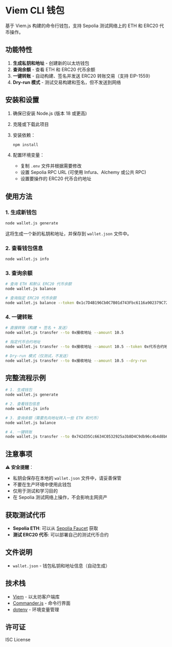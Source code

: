 # Viem CLI 钱包

基于 Viem.js 构建的命令行钱包，支持 Sepolia 测试网络上的 ETH 和 ERC20 代币操作。

## 功能特性

1. **生成私钥和地址** - 创建新的以太坊钱包
2. **查询余额** - 查看 ETH 和 ERC20 代币余额
3. **一键转账** - 自动构建、签名并发送 ERC20 转账交易（支持 EIP-1559）
4. **Dry-run 模式** - 测试交易构建和签名，但不发送到网络

## 安装和设置

1. 确保已安装 Node.js (版本 18 或更高)
2. 克隆或下载此项目
3. 安装依赖：
   ```bash
   npm install
   ```

4. 配置环境变量：
   - 复制 `.env` 文件并根据需要修改
   - 设置 Sepolia RPC URL (可使用 Infura、Alchemy 或公共 RPC)
   - 设置要操作的 ERC20 代币合约地址

## 使用方法

### 1. 生成新钱包
```bash
node wallet.js generate
```
这将生成一个新的私钥和地址，并保存到 `wallet.json` 文件中。

### 2. 查看钱包信息
```bash
node wallet.js info
```

### 3. 查询余额
```bash
# 查询 ETH 和默认 ERC20 代币余额
node wallet.js balance

# 查询指定 ERC20 代币余额
node wallet.js balance --token 0x1c7D4B196Cb0C7B01d743Fbc6116a902379C7238
```

### 4. 一键转账
```bash
# 直接转账（构建 + 签名 + 发送）
node wallet.js transfer --to 0x接收地址 --amount 10.5

# 指定代币合约地址
node wallet.js transfer --to 0x接收地址 --amount 10.5 --token 0x代币合约地址

# Dry-run 模式（仅测试，不发送）
node wallet.js transfer --to 0x接收地址 --amount 10.5 --dry-run
```

## 完整流程示例

```bash
# 1. 生成钱包
node wallet.js generate

# 2. 查看钱包信息
node wallet.js info

# 3. 查询余额（需要先向地址转入一些 ETH 和代币）
node wallet.js balance

# 4. 一键转账
node wallet.js transfer --to 0x742d35Cc6634C0532925a3b8D4C9db96c4b4d8b6 --amount 1.0
```

## 注意事项

⚠️ **安全提醒**：
- 私钥会保存在本地的 `wallet.json` 文件中，请妥善保管
- 不要在生产环境中使用此钱包
- 仅用于测试和学习目的
- 在 Sepolia 测试网络上操作，不会影响主网资产

## 获取测试代币

- **Sepolia ETH**: 可以从 [Sepolia Faucet](https://sepoliafaucet.com/) 获取
- **测试 ERC20 代币**: 可以部署自己的测试代币合约

## 文件说明

- `wallet.json` - 钱包私钥和地址信息（自动生成）

## 技术栈

- [Viem](https://viem.sh/) - 以太坊客户端库
- [Commander.js](https://github.com/tj/commander.js/) - 命令行界面
- [dotenv](https://github.com/motdotla/dotenv) - 环境变量管理

## 许可证

ISC License
